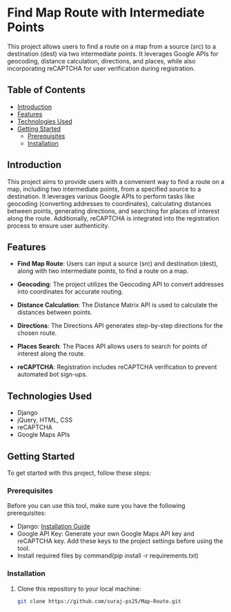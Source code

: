 # Find Map Route with Intermediate Points

This project allows users to find a route on a map from a source (src) to a destination (dest) via two intermediate points. It leverages Google APIs for geocoding, distance calculation, directions, and places, while also incorporating reCAPTCHA for user verification during registration.

## Table of Contents

- [Introduction](#introduction)
- [Features](#features)
- [Technologies Used](#technologies-used)
- [Getting Started](#getting-started)
  - [Prerequisites](#prerequisites)
  - [Installation](#installation)

## Introduction

This project aims to provide users with a convenient way to find a route on a map, including two intermediate points, from a specified source to a destination. It leverages various Google APIs to perform tasks like geocoding (converting addresses to coordinates), calculating distances between points, generating directions, and searching for places of interest along the route. Additionally, reCAPTCHA is integrated into the registration process to ensure user authenticity.

## Features

- **Find Map Route**: Users can input a source (src) and destination (dest), along with two intermediate points, to find a route on a map.

- **Geocoding**: The project utilizes the Geocoding API to convert addresses into coordinates for accurate routing.

- **Distance Calculation**: The Distance Matrix API is used to calculate the distances between points.

- **Directions**: The Directions API generates step-by-step directions for the chosen route.

- **Places Search**: The Places API allows users to search for points of interest along the route.

- **reCAPTCHA**: Registration includes reCAPTCHA verification to prevent automated bot sign-ups.

## Technologies Used
- Django
- jQuery, HTML, CSS
- reCAPTCHA
- Google Maps APIs

## Getting Started

To get started with this project, follow these steps:

### Prerequisites

Before you can use this tool, make sure you have the following prerequisites:

- Django: [Installation Guide](https://docs.djangoproject.com/en/3.2/intro/install/)
- Google API Key: Generate your own Google Maps API key and reCAPTCHA key. Add these keys to the project settings before using the tool.
- Install required files by command(pip install -r requirements.txt)

### Installation

1. Clone this repository to your local machine:

   ```bash
   git clone https://github.com/suraj-ps25/Map-Route.git
